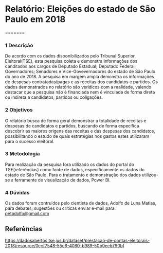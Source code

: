 # Relatório: Eleições do estado de São Paulo em 2018
=======


### 1 Descrição

De acordo com os dados disponibilizados pelo Tribunal Superior Eleitoral(TSE), esta pesquisa coleta e demonstra informações dos canditados aos cargos de Deputado Estadual; Deputado Federal; Governadores; Senadores e Vice-Govevernadores do estado de São Paulo do ano de 2018.
A pesquisa em margem ampla demonstra os informações de despesas contratadas/pagas e as receitas dos candidatos e partidos.
Os dados demonstrados no relatório são veridicos com a realidade, valendo destacar que a pesquisa não é financiada nem  é vinculada de forma direta ou indireta a candidatos, partidos ou coligações.

### 2 Objetivos
O relatório busca de forma geral demonstrar a totalidade de receitas e despesas de candidatos e partidos, buscando de forma específica descobrir as maiores origens das receitas e das despesas dos candidatos, possibilitando o estudo de quais estratégias nos gastos estes utilizaram para o sucesso eleitoral.

### 3 Metodologia
Para realização da pesquisa fora utilizado os dados do portal do TSE(referências) como fonte de dados, especificamente os dados do estado de São Paulo. Para o tratamento e demonstração dos dados utilizou-se a ferramente de visualização de dados, Power BI.

### 4 Dúvidas
Os dados foram contruídos pelo cientista de dados, Adolfo de Luna Matias, para debates; sugestões ou críticas enviar e-mail para: petadolfo@gmail.com

## Referências
https://dadosabertos.tse.jus.br/dataset/prestacao-de-contas-eleitorais-2018/resource/0ecf7548-55c6-4080-b989-50b0eeb790bf
